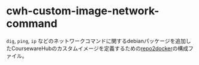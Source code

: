 # cwh-custom-image-network-command

`dig`, `ping`, `ip` などのネットワークコマンドに関するdebianパッケージを追加したCoursewareHubのカスタムイメージを定義するための[repo2docker](https://github.com/jupyterhub/repo2docker)の構成ファイル。
